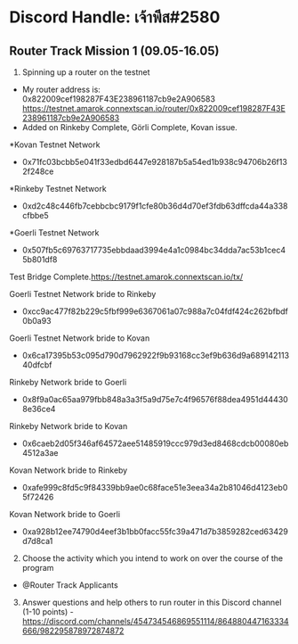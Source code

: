 # Discord Handle: เจ้าพีส#2580
## Router Track Mission 1 (09.05-16.05)

1) Spinning up a router on the testnet
- My router address is: 0x822009cef198287F43E238961187cb9e2A906583
https://testnet.amarok.connextscan.io/router/0x822009cef198287F43E238961187cb9e2A906583
- Added on Rinkeby Complete, Görli Complete, Kovan issue.

*Kovan Testnet Network 

- 0x71fc03bcbb5e041f33edbd6447e928187b5a54ed1b938c94706b26f132f248ce

 *Rinkeby Testnet Network
 
- 0xd2c48c446fb7cebbcbc9179f1cfe80b36d4d70ef3fdb63dffcda44a338cfbbe5

 *Goerli Testnet Network 
 
- 0x507fb5c69763717735ebbdaad3994e4a1c0984bc34dda7ac53b1cec45b801df8

Test Bridge Complete.https://testnet.amarok.connextscan.io/tx/

 Goerli Testnet Network bride to Rinkeby
 
- 0xcc9ac477f82b229c5fbf999e6367061a07c988a7c04fdf424c262bfbdf0b0a93

 Goerli Testnet Network bride to Kovan 
 
- 0x6ca17395b53c095d790d7962922f9b93168cc3ef9b636d9a68914211340dfcbf 

Rinkeby Network bride to  Goerli 

- 0x8f9a0ac65aa979fbb848a3a3f5a9d75e7c4f96576f88dea4951d444308e36ce4 

Rinkeby Network bride to  Kovan 

- 0x6caeb2d05f346af64572aee51485919ccc979d3ed8468cdcb00080eb4512a3ae

Kovan Network bride to Rinkeby

- 0xafe999c8fd5c9f84339bb9ae0c68face51e3eea34a2b81046d4123eb05f72426

 Kovan Network bride to  Goerli 
 
- 0xa928b12ee74790d4eef3b1bb0facc55fc39a471d7b3859282ced63429d7d8ca1 

2) Choose the activity which you intend to work on over the course of the program
- @Router Track Applicants

3) Answer questions and help others to run router in this Discord channel (1-10 points)
-https://discord.com/channels/454734546869551114/864880447163334666/982295878972874872
